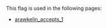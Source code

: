 This flag is used in the following pages:
 - [arawkelin_accepts_1](../events/arawkelin_accepts_1.md)
